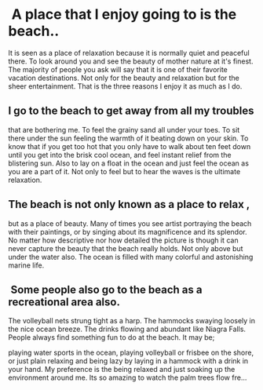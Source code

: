 #  A place that I enjoy going to is the beach.. 

It is seen as a place of relaxation because it is normally quiet and peaceful there. To look around you and see the beauty of mother nature at it's finest. The majority of people you ask will say that it is one of their favorite vacation destinations. Not only for the beauty and relaxation but for the sheer entertainment. That is the three reasons I enjoy it as much as I do.

## I go to the beach to get away from all my troubles 

that are bothering me. To feel the grainy sand all under your toes. To sit there under the sun feeling the warmth of it beating down on your skin. To know that if you get too hot that you only have to walk about ten feet down until you get into the brisk cool ocean, and feel instant relief from the blistering sun. Also to lay on a float in the ocean and just feel the ocean as you are a part of it. Not only to feel but to hear the waves is the ultimate relaxation.

## The beach is not only known as a place to relax ,

but as a place of beauty. Many of times you see artist portraying the beach with their paintings, or by singing about its magnificence and its splendor. No matter how descriptive nor how detailed the picture is though it can never capture the beauty that the beach really holds. Not only above but under the water also. The ocean is filled with many colorful and astonishing marine life.

##  Some people also go to the beach as a recreational area also. 

The volleyball nets strung tight as a harp. The hammocks swaying loosely in the nice ocean breeze. The drinks flowing and abundant like Niagra Falls. People always find something fun to do at the beach. It may be;

playing water sports in the ocean, playing volleyball or frisbee on the shore, or just plain relaxing and being lazy by laying in a hammock with a drink in your hand. My preference is the being relaxed and just soaking up the environment around me. Its so amazing to watch the palm trees flow fre...

<br>

<br>

